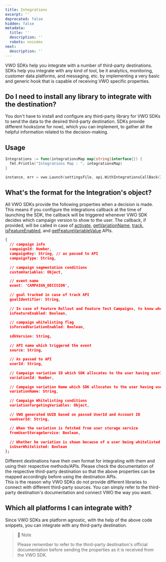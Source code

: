 ```yaml
---
title: Integrations
excerpt: ''
deprecated: false
hidden: false
metadata:
  title: ''
  description: ''
  robots: noindex
next:
  description: ''
---
```

VWO SDKs help you integrate with a number of third-party destinations. SDKs help you integrate with any kind of tool, be it analytics, monitoring, customer data platforms, and messaging, etc. by implementing a very basic and generic hook that is capable of receiving VWO specific properties.

## Do I need to install any library to integrate with the destination?

You don't have to install and configure any third-party library for VWO SDKs to send the data to the desired third-party destination. SDKs provide different hooks(one for now), which you can implement, to gather all the helpful information related to the decision-making.

## Usage

```go Go
Integrations := func(integrationsMap map[string]interface{}) {
  fmt.Println("Integrations Map : ", integrationsMap)
}

instance, err = vwo.Launch(settingsFile, api.WithIntegrationsCallBack(Integrations))
```

## What's the format for the Integration's object?

All VWO SDKs provide the following properties when a decision is made. This means if you configure the integrations callback at the time of launching the SDK, the callback will be triggered whenever VWO SDK decides which campaign version to show to the user. The callback, if provided, will be called in case of [activate](https://developers.vwo.com/docs/go-activate), [getVariationName](https://developers.vwo.com/docs/go-get-variation-name), [track](https://developers.vwo.com/docs/go-track), [isFeatureEnabled](https://developers.vwo.com/docs/go-is-feature-enabled), and [getFeatureVariableValue](https://developers.vwo.com/docs/go-get-feature-variable-value) APIs.

```json
{
  // campaign info
  campaignId: Number,
  campaignKey: String, // as passed to API
  campaignType: String,
  
  // campaign segmentation conditions
  customVariables: Object,

  // event name
  event: 'CAMPAIGN_DECISION',
  
  // goal tracked in case of track API
  goalIdentifier: String,
    
  // In case of Feature Rollout and Feature Test Campaigns, to know whether the feature is enabled for the user having userId
  isFeatureEnabled: Boolean,
  
  // campaign whitelisting flag
  isForcedVariationEnabled: Boolean,
  
  sdkVersion: String,
  
  // API name which triggered the event
  source: String,
  
  // As passed to API
  userId: String,
  
  // Campaign variation ID which SDK allocates to the user having userId
  variationId: Number,
    
  // Campaign variation Name which SDK allocates to the user having userId
  variationName: String,
    
  // Campaign Whitelisting conditions
  variationTargetingVariables: Object,
   
  // VWO generated UUID based on passed UserId and Account ID
  vwoUserId: String,
  
  // When the variation is fetched from user storage service
  fromUserStorageService: Boolean,
  
  // Whether he variation is shown because of a user being whitelisted
  isUserWhitelisted: Boolean
};
```

Different destinations have their own format for integrating with them and using their respective methods/APIs. Please check the documentation of the respective third-party destination so that the above properties can be mapped accordingly before using the destination APIs.\
This is the reason why VWO SDKs do not provide different libraries to connect with different third-party sources. You can simply refer to the third-party destination's documentation and connect VWO the way you want.

## Which all platforms I can integrate with?

Since VWO SDKs are platform agnostic, with the help of the above code snippets, you can integrate with any third-party destination. 

> 📘 Note
>
> Please remember to refer to the third-party destination's official documentation before sending the properties as it is received from the VWO SDK.
